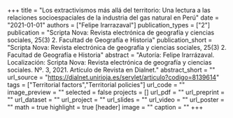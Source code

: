 +++
title = "Los extractivismos más allá del territorio: Una lectura a las relaciones socioespaciales de la industria del gas natural en Perú"
date = "2021-01-01"
authors = ["Felipe Irarrazaval"]
publication_types = ["2"]
publication = "Scripta Nova: Revista electrónica de geografía y ciencias sociales, 25(3) 2. Facultad de Geografía e Historia"
publication_short = "Scripta Nova: Revista electrónica de geografía y ciencias sociales, 25(3) 2. Facultad de Geografía e Historia"
abstract = "Autoría: Felipe Irarrázaval. Localización: Scripta Nova: Revista electrónica de geografía y ciencias sociales. Nº. 3, 2021. Artículo de Revista en Dialnet."
abstract_short = ""
url_source = "https://dialnet.unirioja.es/servlet/articulo?codigo=8139614"
tags = ["Territorial factors","Territorial policies"]
url_code = ""
image_preview = ""
selected = false
projects = []
url_pdf = ""
url_preprint = ""
url_dataset = ""
url_project = ""
url_slides = ""
url_video = ""
url_poster = ""
math = true
highlight = true
[header]
image = ""
caption = ""
+++
